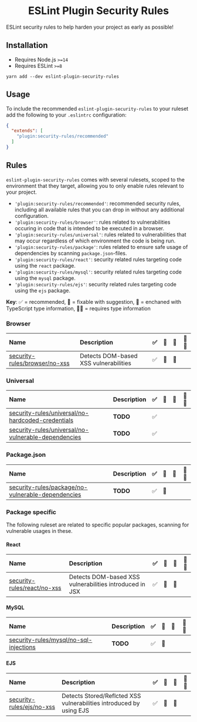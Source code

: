 <h1 align="center">ESLint Plugin Security Rules</h1>

ESLint security rules to help harden your project as early as possible!

## Installation

- Requires Node.js `>=14`
- Requires ESLint `>=8`

```
yarn add --dev eslint-plugin-security-rules
```


## Usage

To include the recommended `eslint-plugin-security-rules` to your ruleset add the following to your `.eslintrc` configuration:

```json
{
  "extends": [
    "plugin:security-rules/recommended"
  ]
}
```

## Rules

`eslint-plugin-security-rules` comes with several rulesets, scoped to the environment that they target, allowing you to only enable rules relevant to your project.

- `'plugin:security-rules/recommended'`: recommended security rules, including all available rules that you can drop in without any additional configuration.
- `'plugin:security-rules/browser'`: rules related to vulnerabilities occuring in code that is intended to be executed in a browser.
- `'plugin:security-rules/universal'`: rules related to vulnerabilities that may occur regardless of which environment the code is being run.
- `'plugin:security-rules/package'`: rules related to ensure safe usage of dependencies by scanning `package.json`-files.
- `'plugin:security-rules/react'`: security related rules targeting code using the `react` package.
- `'plugin:security-rules/mysql'`: security related rules targeting code using the `mysql` package.
- `'plugin:security-rules/ejs'`: security related rules targeting code using the `ejs` package.

**Key**: ✅ = recommended, 🔧 = fixable with suggestion, 💭 = enchaned with TypeScript type information, 💭💭 = requires type information

### Browser

| **Name** | **Description** | ✅ | 🔧 | 💭 | 💭💭 |
|:--------|:------------|:--:|:--:|:--:|:----:|
| [security-rules/browser/no-xss](https://github.com/lasselupe33/eslint-plugin-security-rules/blob/master/src/rules/no-xss/browser/_docs.md) | Detects DOM-based XSS vulnerabilities | ✅ | 🔧 | 💭 | |

### Universal

| **Name** | **Description** | ✅ | 🔧 | 💭 | 💭💭 |
|:--------|:------------|:--:|:--:|:--:|:----:|
| [security-rules/universal/no-hardcoded-credentials](https://github.com/lasselupe33/eslint-plugin-security-rules/blob/master/src/rules/no-hardcoded-credentials/universal/_docs.md) | **TODO** | ✅ | | | |
| [security-rules/universal/no-vulnerable-dependencies](https://github.com/lasselupe33/eslint-plugin-security-rules/blob/master/src/rules/no-vulnerable-dependencies/universal/_docs.md) | **TODO** | ✅ | | | |

### Package.json

| **Name** | **Description** | ✅ | 🔧 | 💭 | 💭💭 |
|:--------|:------------|:--:|:--:|:--:|:----:|
| [security-rules/package/no-vulnerable-dependencies](https://github.com/lasselupe33/eslint-plugin-security-rules/blob/master/src/rules/no-vulnerable-dependencies/package/_docs.md) | **TODO** | ✅ | 🔧 | | |

### Package specific

The following ruleset are related to specific popular packages, scanning for vulnerable usages in these.

#### React

| **Name** | **Description** | ✅ | 🔧 | 💭 | 💭💭 |
|:--------|:------------|:--:|:--:|:--:|:----:|
| [security-rules/react/no-xss](https://github.com/lasselupe33/eslint-plugin-security-rules/blob/master/src/rules/no-xss/react/_docs.md) | Detects DOM-based XSS vulnerabilities introduced in JSX | ✅ | 🔧 | 💭 | |

#### MySQL

| **Name** | **Description** | ✅ | 🔧 | 💭 | 💭💭 |
|:--------|:------------|:--:|:--:|:--:|:----:|
| [security-rules/mysql/no-sql-injections](https://github.com/lasselupe33/eslint-plugin-security-rules/blob/master/src/rules/no-sql-injections/mysql/_docs.md) | **TODO** | ✅ | 🔧 | | |

#### EJS

| **Name** | **Description** | ✅ | 🔧 | 💭 | 💭💭 |
|:--------|:------------|:--:|:--:|:--:|:----:|
| [security-rules/ejs/no-xss](https://github.com/lasselupe33/eslint-plugin-security-rules/blob/master/src/rules/no-xss/ejs/_docs.md) | Detects Stored/Reflcted XSS vulnerabilities introduced by using EJS | ✅ | 🔧 | 💭 | |
